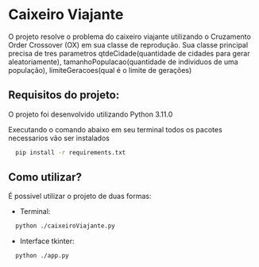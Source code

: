 <a name="readme-top"></a>
# Caixeiro Viajante

O projeto resolve o problema do caixeiro viajante utilizando o Cruzamento Order Crossover (OX) em sua classe de reprodução. Sua classe principal precisa de tres parametros qtdeCidade(quantidade de cidades para gerar aleatoriamente), tamanhoPopulacao(quantidade de individuos de uma população), limiteGeracoes(qual é o limite de gerações)

## Requisitos do projeto:
O projeto foi desenvolvido utilizando Python 3.11.0

Executando o comando abaixo em seu terminal todos os pacotes necessarios vão ser instalados
```sh
  pip install -r requirements.txt
```

## Como utilizar?
É possivel utilizar o projeto de duas formas:
- Terminal:
```sh
  python ./caixeiroViajante.py
```
- Interface tkinter:
```sh
  python ./app.py
```
